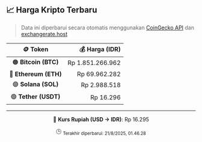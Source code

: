 

<!-- HARGA_KRIPTO -->
## 📈 Harga Kripto Terbaru

> Data ini diperbarui secara otomatis menggunakan [CoinGecko API](https://www.coingecko.com/) dan [exchangerate.host](https://exchangerate.host/)

<div align="center">

| 🪙 Token | 💰 Harga (IDR) |
|:------:|---------------:|
| 🟠 **Bitcoin (BTC)**   | Rp 1.851.266.962 |
| 🔵 **Ethereum (ETH)**  | Rp 69.962.282 |
| 🟣 **Solana (SOL)**    | Rp 2.988.518 |
| 🟢 **Tether (USDT)**   | Rp 16.296 |

---

💱 **Kurs Rupiah (USD → IDR)**: Rp 16.295

🕒 <sub>Terakhir diperbarui: 21/8/2025, 01.46.28</sub>

</div>
<!-- /HARGA_KRIPTO -->